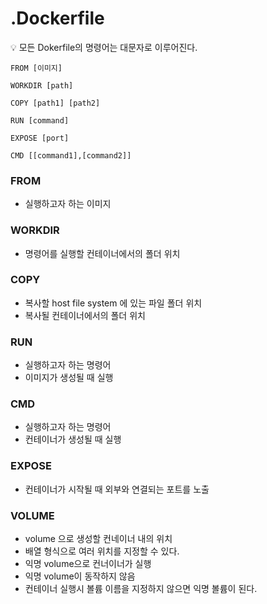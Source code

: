 # .Dockerfile

<aside>
💡 모든 Dokerfile의 명령어는 대문자로 이루어진다.

</aside>

```docker
FROM [이미지]

WORKDIR [path]

COPY [path1] [path2]

RUN [command]

EXPOSE [port]

CMD [[command1],[command2]]
```

### FROM

- 실행하고자 하는 이미지

### WORKDIR

- 명령어를 실행할 컨테이너에서의 폴더 위치

### COPY

- 복사할 host file system 에 있는 파일 폴더 위치
- 복사될 컨테이너에서의 폴더 위치

### RUN

- 실행하고자 하는 명령어
- 이미지가 생성될 때 실행

### CMD

- 실행하고자 하는 명령어
- 컨테이너가 생성될 때 실행

### EXPOSE

- 컨테이너가 시작될 때 외부와 연결되는 포트를 노출

### VOLUME

- volume 으로 생성할 컨네이너 내의 위치
- 배열 형식으로 여러 위치를 지정할 수 있다.
- 익명 volume으로 컨너이너가 실행
- 익명 volume이 동작하지 않음
- 컨테이너 실행시 볼륨 이름을 지정하지 않으면 익명 볼륨이 된다.
